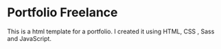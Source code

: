 # Portfolio Freelance
This is a html template for a portfolio. I created it using HTML, CSS , Sass and JavaScript.
